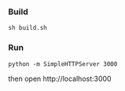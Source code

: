 

### Build

    sh build.sh


### Run

    python -m SimpleHTTPServer 3000


then open http://localhost:3000
